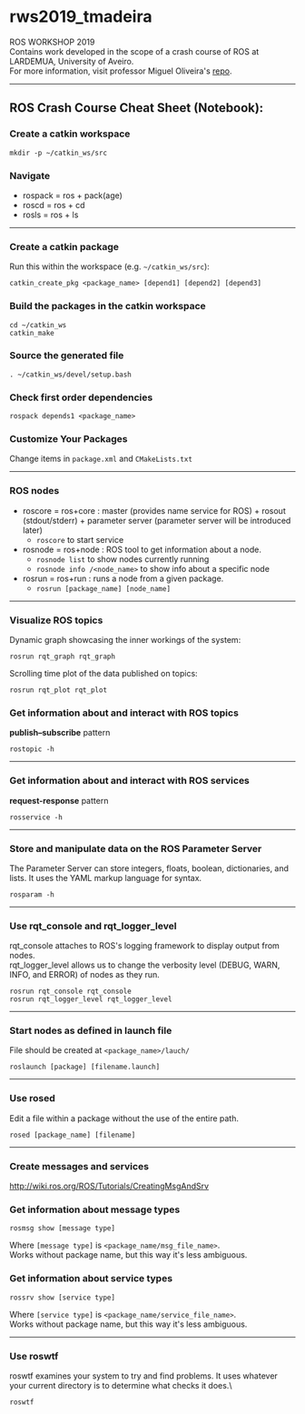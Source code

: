 # rws2019_tmadeira
ROS WORKSHOP 2019\
Contains work developed in the scope of a crash course of ROS at LARDEMUA, University of Aveiro.\
For more information, visit professor Miguel Oliveira's [repo](https://github.com/miguelriemoliveira/rws2019_moliveira).

---

## ROS Crash Course Cheat Sheet (Notebook):

### Create a catkin workspace
```
mkdir -p ~/catkin_ws/src
```

### Navigate

* rospack = ros + pack(age)
* roscd = ros + cd
* rosls = ros + ls 

---

### Create a catkin package
Run this within the workspace (e.g. ```~/catkin_ws/src```):
```
catkin_create_pkg <package_name> [depend1] [depend2] [depend3]
```

### Build the packages in the catkin workspace
```
cd ~/catkin_ws
catkin_make
```

### Source the generated file
```
. ~/catkin_ws/devel/setup.bash
```

### Check first order dependencies
```
rospack depends1 <package_name> 
```

### Customize Your Packages
Change items in ```package.xml``` and ```CMakeLists.txt``` 

---

### ROS nodes
* roscore = ros+core : master (provides name service for ROS) + rosout (stdout/stderr) + parameter server (parameter server will be introduced later)
    * ```roscore``` to start service
* rosnode = ros+node : ROS tool to get information about a node.
    * ```rosnode list``` to show nodes currently running
    * ```rosnode info /<node_name>``` to show info about  a specific node
* rosrun = ros+run : runs a node from a given package.
    * ```rosrun [package_name] [node_name]```

---

### Visualize ROS topics
Dynamic graph showcasing the inner workings of the system:
```
rosrun rqt_graph rqt_graph
```
Scrolling time plot of the data published on topics:
```
rosrun rqt_plot rqt_plot
```

### Get information about and interact with **ROS topics**
**publish–subscribe** pattern	
```
rostopic -h
```

---

### Get information about and interact with **ROS services**
**request-response** pattern
```
rosservice -h
```

---

### Store and manipulate data on the ROS Parameter Server
The Parameter Server can store integers, floats, boolean, dictionaries, and lists. It uses the YAML markup language for syntax.
```
rosparam -h
```

---

### Use rqt_console and rqt_logger_level
rqt_console attaches to ROS's logging framework to display output from nodes.\
rqt_logger_level allows us to change the verbosity level (DEBUG, WARN, INFO, and ERROR) of nodes as they run.

```
rosrun rqt_console rqt_console
rosrun rqt_logger_level rqt_logger_level
```

---

### Start nodes as defined in launch file
File should be created at ```<package_name>/lauch/```
```
roslaunch [package] [filename.launch]
```

---

### Use rosed
Edit a file within a package without the use of the entire path.
```
rosed [package_name] [filename]
```

---

### Create messages and services
http://wiki.ros.org/ROS/Tutorials/CreatingMsgAndSrv


### Get information about message types
```
rosmsg show [message type]
```
Where ```[message type]``` is ```<package_name/msg_file_name>```.\
Works without package name, but this way it's less ambiguous.

### Get information about service types
```
rossrv show [service type]
```
Where ```[service type]``` is ```<package_name/service_file_name>```.\
Works without package name, but this way it's less ambiguous.

---

### Use roswtf
roswtf examines your system to try and find problems. It uses whatever your current directory is to determine what checks it does.\
```
roswtf
```
